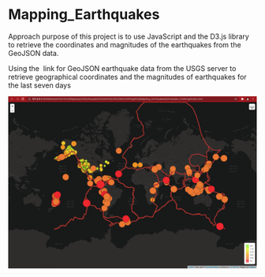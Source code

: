 # Mapping_Earthquakes


Approach purpose of this project is to use JavaScript and the D3.js library to retrieve the coordinates and magnitudes of the earthquakes from the GeoJSON data. 

Using the  link for GeoJSON earthquake data from the USGS server to retrieve geographical coordinates and the magnitudes of earthquakes for the last seven days


![Graph](Week13.png)

